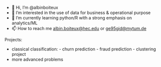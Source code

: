 - 👋 Hi, I’m @albinboiteux
- 👀 I’m interested in the use of data for business & operational purpose
- 🌱 I’m currently learning python/R with a strong emphasis on analytics/ML
- 📫 How to reach me albin.boiteux@hec.edu or ge95gid@mytum.de


Projects:
  - classical classification: - churn prediction
                              - fraud prediction
                              - clustering project
  - more advanced problems
